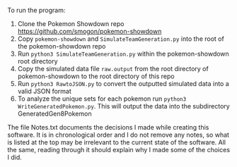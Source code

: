 To run the program:  
1) Clone the Pokemon Showdown repo https://github.com/smogon/pokemon-showdown  
2) Copy `pokemon-showdown` and `SimulateTeamGeneration.py` into the root of the pokemon-showdown repo  
3) Run `python3 SimulateTeamGeneration.py` within the pokemon-showdown root directory  
4) Copy the simulated data file `raw.output` from the root directory of pokemon-showdown to the root directory of this repo  
5) Run `python3 RawtoJSON.py` to convert the outputted simulated data into a valid JSON format
6) To analyze the unique sets for each pokemon run `python3 WriteGeneratedPokemon.py`. This will output the data into the subdirectory GeneratedGen8Pokemon  


The file Notes.txt documents the decisions I made while creating this software. It is in chronological order and I do not remove any notes, so what is listed at the top may be irrelevant to the current state of the software. All the same, reading through it should explain why I made some of the choices I did.
